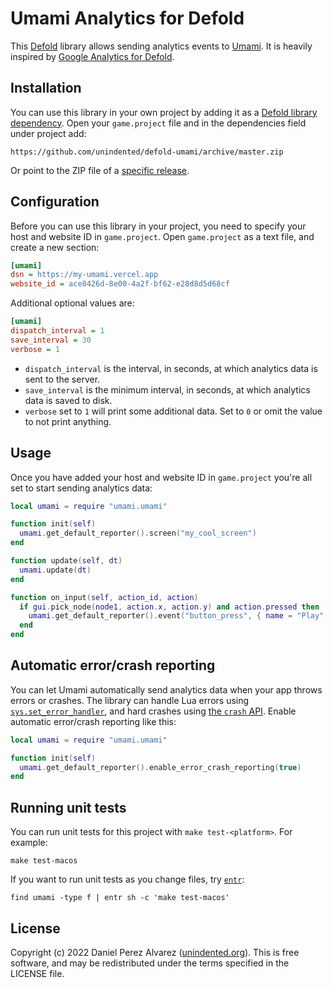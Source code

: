 # Umami Analytics for Defold

This [Defold](http://www.defold.com) library allows sending analytics events to [Umami](https://umami.is). It is heavily inspired by [Google Analytics for Defold](https://github.com/britzl/defold-googleanalytics).

## Installation

You can use this library in your own project by adding it as a [Defold library dependency](http://www.defold.com/manuals/libraries/). Open your `game.project` file and in the dependencies field under project add:

```
https://github.com/unindented/defold-umami/archive/master.zip
```

Or point to the ZIP file of a [specific release](https://github.com/unindented/defold-umami/releases).

## Configuration

Before you can use this library in your project, you need to specify your host and website ID in `game.project`. Open `game.project` as a text file, and create a new section:

```ini
[umami]
dsn = https://my-umami.vercel.app
website_id = ace8426d-8e00-4a2f-bf62-e28d8d5d68cf
```

Additional optional values are:

```ini
[umami]
dispatch_interval = 1
save_interval = 30
verbose = 1
```

- `dispatch_interval` is the interval, in seconds, at which analytics data is sent to the server.
- `save_interval` is the minimum interval, in seconds, at which analytics data is saved to disk.
- `verbose` set to `1` will print some additional data. Set to `0` or omit the value to not print anything.

## Usage

Once you have added your host and website ID in `game.project` you're all set to start sending analytics data:

```lua
local umami = require "umami.umami"

function init(self)
  umami.get_default_reporter().screen("my_cool_screen")
end

function update(self, dt)
  umami.update(dt)
end

function on_input(self, action_id, action)
  if gui.pick_node(node1, action.x, action.y) and action.pressed then
    umami.get_default_reporter().event("button_press", { name = "Play" })
  end
end
```

## Automatic error/crash reporting

You can let Umami automatically send analytics data when your app throws errors or crashes. The library can handle Lua errors using [`sys.set_error_handler`](http://www.defold.com/ref/sys/#sys.set_error_handler:error_handler), and hard crashes using [the `crash` API](http://www.defold.com/ref/crash/). Enable automatic error/crash reporting like this:

```lua
local umami = require "umami.umami"

function init(self)
  umami.get_default_reporter().enable_error_crash_reporting(true)
end
```

## Running unit tests

You can run unit tests for this project with `make test-<platform>`. For example:

```
make test-macos
```

If you want to run unit tests as you change files, try [`entr`](https://github.com/eradman/entr):

```
find umami -type f | entr sh -c 'make test-macos'
```

## License

Copyright (c) 2022 Daniel Perez Alvarez ([unindented.org](https://www.unindented.org/)). This is free software, and may be redistributed under the terms specified in the LICENSE file.
